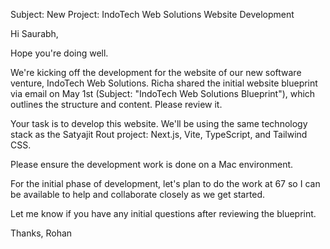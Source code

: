 Subject: New Project: IndoTech Web Solutions Website Development

Hi Saurabh,

Hope you're doing well.

We're kicking off the development for the website of our new software venture, IndoTech Web Solutions. Richa shared the initial website blueprint via email on May 1st (Subject: "IndoTech Web Solutions Blueprint"), which outlines the structure and content. Please review it.

Your task is to develop this website. We'll be using the same technology stack as the Satyajit Rout project: Next.js, Vite, TypeScript, and Tailwind CSS.

Please ensure the development work is done on a Mac environment.

For the initial phase of development, let's plan to do the work at 67 so I can be available to help and collaborate closely as we get started.

Let me know if you have any initial questions after reviewing the blueprint.

Thanks,
Rohan